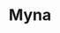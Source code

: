 ---
title: Myna
tags: ["myna", "bird", "animal", "avian", "wildlife", "feathered", "songbird"]
icon: myna
svg: '<svg xmlns="http://www.w3.org/2000/svg" width="24" height="24" fill="none" viewBox="0 0 24 24" stroke-width="1.5" stroke-linecap="round" stroke-linejoin="round" stroke="currentColor"><path d="m3.25 10.847.705-.66 1.41-1.318c2.22-2.292 5.803-2.292 8.004 0l4.228 3.952a.288.288 0 0 1 0 .42l-8.67 8.105"/><path d="M3 12.5c0-4.243 0-6.364 1.318-7.682C5.636 3.5 7.758 3.5 12 3.5c4.243 0 6.364 0 7.682 1.318C21 6.136 21 8.258 21 12.5c0 4.243 0 6.364-1.318 7.682C18.364 21.5 16.242 21.5 12 21.5c-4.243 0-6.364 0-7.682-1.318C3 18.864 3 16.742 3 12.5Z"/></svg>'
---